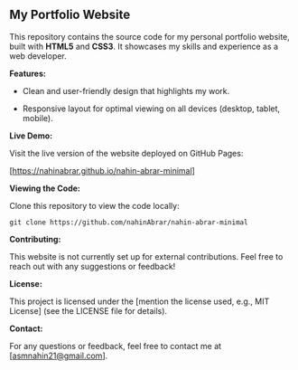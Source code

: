 My Portfolio Website
--------------------

This repository contains the source code for my personal portfolio website, built with **HTML5** and **CSS3**. It showcases my skills and experience as a web developer.

**Features:**

*   Clean and user-friendly design that highlights my work.
    
*   Responsive layout for optimal viewing on all devices (desktop, tablet, mobile).
    

**Live Demo:**

Visit the live version of the website deployed on GitHub Pages:

\[https://nahinabrar.github.io/nahin-abrar-minimal]

**Viewing the Code:**

Clone this repository to view the code locally:

`git clone https://github.com/nahinAbrar/nahin-abrar-minimal  `

**Contributing:**

This website is not currently set up for external contributions. Feel free to reach out with any suggestions or feedback!

**License:**

This project is licensed under the \[mention the license used, e.g., MIT License\] (see the LICENSE file for details).

**Contact:**

For any questions or feedback, feel free to contact me at \[asmnahin21@gmail.com\].